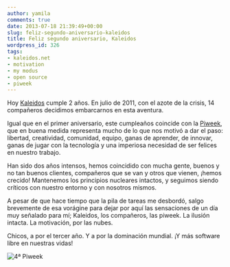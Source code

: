 ```yaml
---
author: yamila
comments: true
date: 2013-07-18 21:39:49+00:00
slug: feliz-segundo-aniversario-kaleidos
title: Feliz segundo aniversario, Kaleidos
wordpress_id: 326
tags:
- kaleidos.net
- motivation
- my modus
- open source
- piweek
---
```


Hoy [Kaleidos](http://kaleidos.net) cumple 2 años. En julio de 2011, con el azote de la crisis, 14 compañeros decidimos embarcarnos en esta aventura.

Igual que en el primer aniversario, este cumpleaños coincide con la [Piweek](http://piweek.es), que en buena medida representa mucho de lo que nos motivó a dar el paso: libertad, creatividad, comunidad, equipo, ganas de aprender, de innovar, ganas de jugar con la tecnología y una imperiosa necesidad de ser felices en nuestro trabajo.

Han sido dos años intensos, hemos coincidido con mucha gente, buenos y no tan buenos clientes, compañeros que se van y otros que vienen, ¡hemos crecido! Mantenemos los principios nucleares intactos, y seguimos siendo críticos con nuestro entorno y con nosotros mismos.

A pesar de que hace tiempo que la pila de tareas me desbordó, salgo brevemente de esa vorágine para dejar por aquí las sensaciones de un día muy señalado para mí; Kaleidos, los compañeros, las piweek. La ilusión intacta. La motivación, por las nubes.

Chicos, a por el tercer año. Y a por la dominación mundial. ¡Y más software libre en nuestras vidas!

![4ª Piweek](/images/2013/07/piweek2013.jpg)
